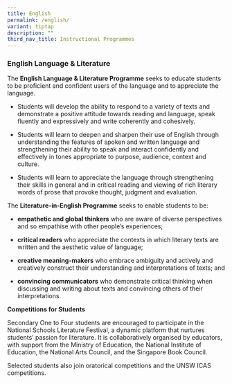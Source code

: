 ```yaml
---
title: English
permalink: /english/
variant: tiptap
description: ""
third_nav_title: Instructional Programmes
---
```

<h3>English Language &amp; Literature</h3>
<p>The&nbsp;<strong>English Language &amp; Literature Programme</strong>&nbsp;seeks
to educate students to be proficient and confident users of the language
and to appreciate the language.</p>
<ul data-tight="true" class="tight">
<li>
<p>Students will develop the ability to respond to a variety of texts and
demonstrate a positive attitude towards reading and language, speak fluently
and expressively and write coherently and cohesively.</p>
</li>
<li>
<p>Students will learn to deepen and sharpen their use of English through
understanding the features of spoken and written language and strengthening
their ability to speak and interact confidently and effectively in tones
appropriate to purpose, audience, context and culture.</p>
</li>
<li>
<p>Students will learn to appreciate the language through strengthening their
skills in general and in critical reading and viewing of rich literary
words of prose that provoke thought, judgment and evaluation.</p>
</li>
</ul>
<p>The&nbsp;<strong>Literature-in-English Programme</strong>&nbsp;seeks to
enable students to be:</p>
<ul data-tight="true" class="tight">
<li>
<p><strong>empathetic and global thinkers</strong>&nbsp;who are aware of
diverse perspectives and so empathise with other people’s experiences;</p>
</li>
<li>
<p><strong>critical readers</strong>&nbsp;who appreciate the contexts in
which literary texts are written and the aesthetic value of language;</p>
</li>
<li>
<p><strong>creative meaning-makers</strong>&nbsp;who embrace ambiguity and
actively and creatively construct their understanding and interpretations
of texts; and</p>
</li>
<li>
<p><strong>convincing communicators</strong>&nbsp;who demonstrate critical
thinking when discussing and writing about texts and convincing others
of their interpretations.</p>
</li>
</ul>
<p><strong>Competitions for Students</strong>
</p>
<p>Secondary One to Four students are encouraged to participate in the National
Schools Literature Festival, a dynamic platform that nurtures students’
passion for literature. It is collaboratively organised by educators, with
support from the Ministry of Education, the National Institute of Education,
the National Arts Council, and the Singapore Book Council.</p>
<p>Selected students also join oratorical competitions and the UNSW ICAS
competitions.</p>
<p></p>